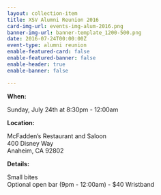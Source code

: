 ```yaml
---
layout: collection-item
title: XSV Alumni Reunion 2016
card-img-url: events-img-alum-2016.png
banner-img-url: banner-template_1200-500.png
date: 2016-07-24T00:00:00Z
event-type: alumni reunion
enable-featured-card: false
enable-featured-banner: false
enable-header: true
enable-banner: false

---
```

**When:**

Sunday, July 24th at 8:30pm - 12:00am

**Location:**

McFadden’s Restaurant and Saloon  
400 Disney Way  
Anaheim, CA 92802

**Details:**

Small bites  
Optional open bar (9pm - 12:00am) - $40 Wristband